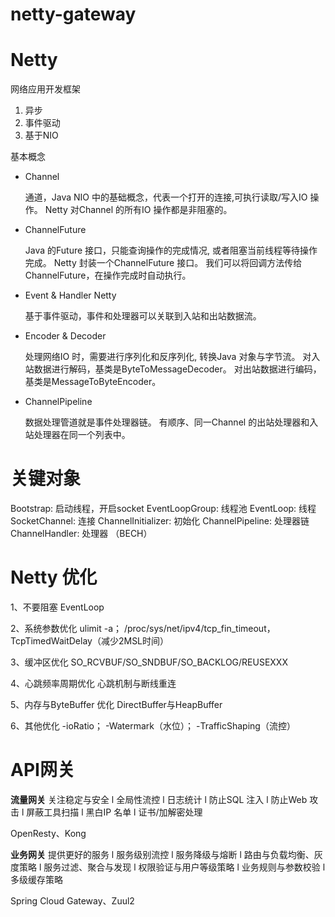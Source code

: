 # netty-gateway

# Netty

网络应用开发框架

1. 异步
2. 事件驱动
3. 基于NIO

基本概念

- Channel

    通道，Java NIO 中的基础概念，代表一个打开的连接,可执行读取/写入IO 操作。
    Netty 对Channel 的所有IO 操作都是非阻塞的。

- ChannelFuture

    Java 的Future 接口，只能查询操作的完成情况, 或者阻塞当前线程等待操作完成。
    Netty 封装一个ChannelFuture 接口。
    我们可以将回调方法传给ChannelFuture，在操作完成时自动执行。

- Event & Handler Netty

    基于事件驱动，事件和处理器可以关联到入站和出站数据流。

- Encoder & Decoder

    处理网络IO 时，需要进行序列化和反序列化, 转换Java 对象与字节流。
    对入站数据进行解码，基类是ByteToMessageDecoder。
    对出站数据进行编码，基类是MessageToByteEncoder。

- ChannelPipeline

    数据处理管道就是事件处理器链。
    有顺序、同一Channel 的出站处理器和入站处理器在同一个列表中。

# 关键对象

Bootstrap: 启动线程，开启socket
EventLoopGroup: 线程池
EventLoop: 线程
SocketChannel: 连接
ChannelInitializer: 初始化
ChannelPipeline: 处理器链
ChannelHandler: 处理器
（BECH）

# Netty 优化

1、不要阻塞 EventLoop

2、系统参数优化
ulimit -a； /proc/sys/net/ipv4/tcp_fin_timeout，TcpTimedWaitDelay（减少2MSL时间）

3、缓冲区优化
SO_RCVBUF/SO_SNDBUF/SO_BACKLOG/REUSEXXX

4、心跳频率周期优化
心跳机制与断线重连

5、内存与ByteBuffer 优化
DirectBuffer与HeapBuffer

6、其他优化
-ioRatio； -Watermark（水位）； -TrafficShaping（流控）

# API网关

**流量网关**
关注稳定与安全
l 全局性流控
l 日志统计
l 防止SQL 注入
l 防止Web 攻击
l 屏蔽工具扫描
l 黑白IP 名单
l 证书/加解密处理

OpenResty、Kong

**业务网关**
提供更好的服务
l 服务级别流控
l 服务降级与熔断
l 路由与负载均衡、灰度策略
l 服务过滤、聚合与发现
l 权限验证与用户等级策略
l 业务规则与参数校验
l 多级缓存策略

Spring Cloud Gateway、Zuul2